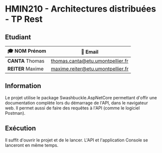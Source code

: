 # HMIN210 - Architectures distribuées - TP Rest

## Etudiant

| 🎓 **NOM** Prénom  | 📧 Email                           |
| ----------------- | --------------------------------- |
| **CANTA** Thomas  | thomas.canta@etu.umontpellier.fr  |
| **REITER** Maxime | maxime.reiter@etu.umontpellier.fr |

## Information

Le projet utilise le package Swashbuckle.AspNetCore permettant d'offir une documentation complète lors du démarrage de l'API, dans le navigateur web.
Il permet aussi de faire des requêtes à l'API (comme le logiciel Postman).

## Exécution

Il suffit d'ouvrir le projet et de le lancer. L'API et l'application Console se lanceront en même temps.